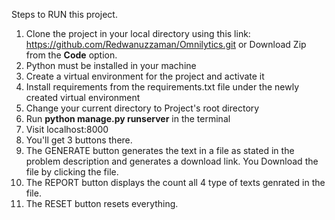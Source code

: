Steps to RUN this project.

1. Clone the project in your local directory using this link: https://github.com/Redwanuzzaman/Omnilytics.git or Download Zip from the **Code** option.
2. Python must be installed in your machine
3. Create a virtual environment for the project and activate it
4. Install requirements from the requirements.txt file under the newly created virtual environment
5. Change your current directory to Project's root directory
6. Run **python manage.py runserver** in the terminal
7. Visit localhost:8000
8. You'll get 3 buttons there. 
9. The GENERATE button generates the text in a file as stated in the problem description and generates a download link. You Download the file by clicking the file.
10. The REPORT button displays the count all 4 type of texts genrated in the file.
11. The RESET button resets everything.